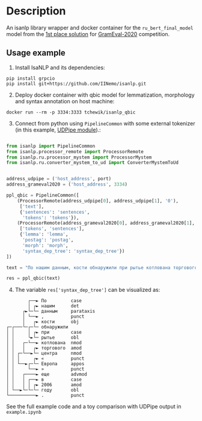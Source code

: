 # Description

An isanlp library wrapper and docker container for the `ru_bert_final_model` model from the [1st place solution](https://github.com/DanAnastasyev/GramEval2020) for [GramEval-2020](https://github.com/dialogue-evaluation/GramEval2020) competition.

## Usage example

1. Install IsaNLP and its dependencies:
```
pip install grpcio
pip install git+https://github.com/IINemo/isanlp.git
```  

2. Deploy docker container with qbic model for lemmatization, morphology and syntax annotation on host machine:  
```
docker run --rm -p 3334:3333 tchewik/isanlp_qbic
```  

3. Connect from python using `PipelineCommon` with some external tokenizer (in this example, [UDPipe module](https://github.com/IINemo/isanlp_udpipe)).:  
```python  

from isanlp import PipelineCommon
from isanlp.processor_remote import ProcessorRemote
from isanlp.ru.processor_mystem import ProcessorMystem
from isanlp.ru.converter_mystem_to_ud import ConverterMystemToUd 


address_udpipe = ('host_address', port)
address_grameval2020 = ('host_address', 3334)

ppl_qbic = PipelineCommon([
    (ProcessorRemote(address_udpipe[0], address_udpipe[1], '0'),
     ['text'],
     {'sentences': 'sentences',
      'tokens': 'tokens'}),
    (ProcessorRemote(address_grameval2020[0], address_grameval2020[1], '0'),
     ['tokens', 'sentences'],
     {'lemma': 'lemma',
      'postag': 'postag',
      'morph': 'morph',
      'syntax_dep_tree': 'syntax_dep_tree'})
])

text = "По нашим данным, кости обнаружили при рытье котлована торгового центра «Европа» еще в 2006 году."

res = ppl_qbic(text)
```   

4. The variable `res['syntax_dep_tree']` can be visualized as:  

```
        ┌──► По         case
        │ ┌► нашим      det
      ┌►└─└─ данным     parataxis
      │ └──► ,          punct
      │   ┌► кости      obj
┌─┌───└─┌─└─ обнаружили 
│ │     │ ┌► при        case
│ │     └►└─ рытье      obl
│ │   ┌─└──► котлована  nmod
│ │   │   ┌► торгового  amod
│ │ ┌─└──►└─ центра     nmod
│ │ │     ┌► «          punct
│ │ └──►┌─└─ Европа     appos
│ │     └──► »          punct
│ │   ┌────► еще        advmod
│ │   │ ┌──► в          case
│ │   │ │ ┌► 2006       amod
│ └──►└─└─└─ году       obl
└──────────► .          punct
```

See the full example code and a toy comparison with UDPipe output in ``example.ipynb``